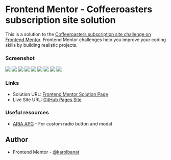 # Frontend Mentor - Coffeeroasters subscription site solution

This is a solution to the [Coffeeroasters subscription site challenge on Frontend Mentor](https://www.frontendmentor.io/challenges/coffeeroasters-subscription-site-5Fc26HVY6). Frontend Mentor challenges help you improve your coding skills by building realistic projects.

### Screenshot

![](./screenshots/home-page-mobile.png)
![](./screenshots/home-page-tablet.png)
![](./screenshots/home-page-desktop.png)
![](./screenshots/about-page-mobile.png)
![](./screenshots/about-page-tablet.png)
![](./screenshots/about-page-desktop.png)
![](./screenshots/plan-page-mobile.png)
![](./screenshots/plan-page-tablet.png)
![](./screenshots/plan-page-desktop.png)

### Links

- Solution URL: [Frontend Mentor Solution Page](https://your-solution-url.com)
- Live Site URL: [GitHub Pages Site](https://your-live-site-url.com)

### Useful resources

- [ARIA APG](https://www.w3.org/WAI/ARIA/apg/patterns/) - For custom radio button and modal

## Author

- Frontend Mentor - [@karolbanat](https://www.frontendmentor.io/profile/karolbanat)
